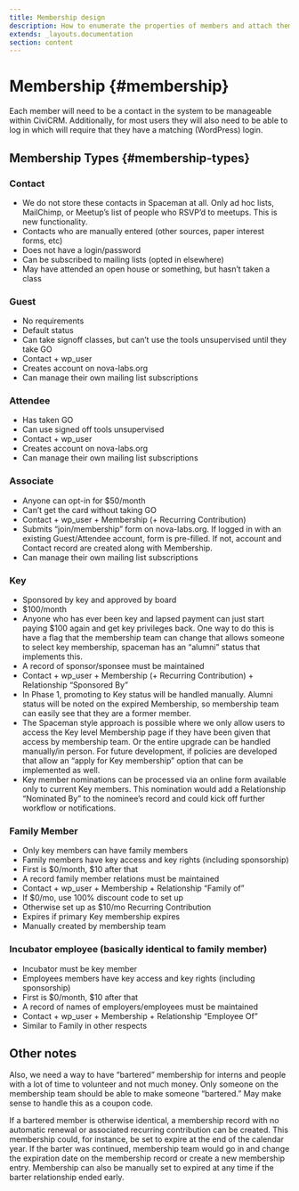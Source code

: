 ```yaml
---
title: Membership design
description: How to enumerate the properties of members and attach them to Contact data
extends: _layouts.documentation
section: content
---
```


# Membership {#membership}

Each member will need to be a contact in the system to be manageable within CiviCRM.  Additionally, for most users they will also need to be able to log in which will require that they have a matching (WordPress) login.  

## Membership Types {#membership-types}

### Contact

* We do not store these contacts in Spaceman at all. Only ad hoc lists, MailChimp, or Meetup’s list of people who RSVP’d to meetups. This is new functionality.
* Contacts who are manually entered (other sources, paper interest forms, etc)
* Does not have a login/password
* Can be subscribed to mailing lists (opted in elsewhere)
* May have attended an open house or something, but hasn’t taken a class

### Guest

* No requirements
* Default status
* Can take signoff classes, but can’t use the tools unsupervised until they take GO
* Contact + wp_user
* Creates account on nova-labs.org
* Can manage their own mailing list subscriptions

### Attendee

* Has taken GO
* Can use signed off tools unsupervised
* Contact + wp_user
* Creates account on nova-labs.org
* Can manage their own mailing list subscriptions

### Associate

* Anyone can opt-in for $50/month
* Can’t get the card without taking GO
* Contact + wp_user + Membership (+ Recurring Contribution)
* Submits “join/membership” form on nova-labs.org. If logged in with an existing Guest/Attendee account, form is pre-filled. If not, account and Contact record are created along with Membership.
* Can manage their own mailing list subscriptions

### Key

* Sponsored by key and approved by board
* $100/month
* Anyone who has ever been key and lapsed payment can just start paying $100 again and get key privileges back.  One way to do this is have a flag that the membership team can change that allows someone to select key membership, spaceman has an “alumni” status that implements this.
* A record of sponsor/sponsee must be maintained
* Contact + wp_user + Membership (+ Recurring Contribution) + Relationship “Sponsored By”
* In Phase 1, promoting to Key status will be handled manually. Alumni status will be noted on the expired Membership, so membership team can easily see that they are a former member.
* The Spaceman style approach is possible where we only allow users to access the Key level Membership page if they have been given that access by membership team. Or the entire upgrade can be handled manually/in person. For future development, if policies are developed that allow an “apply for Key membership” option that can be implemented as well.
* Key member nominations can be processed via an online form available only to current Key members. This nomination would add a Relationship “Nominated By” to the nominee’s record and could kick off further workflow or notifications.

### Family Member

* Only key members can have family members
* Family members have key access and key rights (including sponsorship)
* First is $0/month, $10 after that
* A record family member relations must be maintained
* Contact + wp_user + Membership + Relationship “Family of”
* If $0/mo, use 100% discount code to set up
* Otherwise set up as $10/mo Recurring Contribution
* Expires if primary Key membership expires 
* Manually created by membership team

### Incubator employee (basically identical to family member)

* Incubator must be key member
* Employees members have key access and key rights (including sponsorship)
* First is $0/month, $10 after that
* A record of names of employers/employees must be maintained
* Contact + wp_user + Membership + Relationship “Employee Of”
* Similar to Family in other respects


## Other notes

Also, we need a way to have “bartered” membership for interns and people with a lot of time to volunteer and not much money.  Only someone on the membership team should be able to make someone “bartered.”  May make sense to handle this as a coupon code.

If a bartered member is otherwise identical, a membership record with no automatic renewal or associated recurring contribution can be created. This membership could, for instance, be set to expire at the end of the calendar year. If the barter was continued, membership team would go in and change the expiration date on the membership record or create a new membership entry. Membership can also be manually set to expired at any time if the barter relationship ended early.
